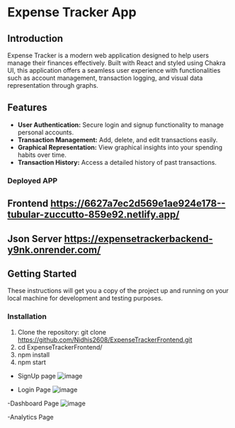 # Expense Tracker App

## Introduction

Expense Tracker is a modern web application designed to help users manage their finances effectively. Built with React and styled using Chakra UI, this application offers a seamless user experience with functionalities such as account management, transaction logging, and visual data representation through graphs.

## Features

- **User Authentication:** Secure login and signup functionality to manage personal accounts.
- **Transaction Management:** Add, delete, and edit transactions easily.
- **Graphical Representation:** View graphical insights into your spending habits over time.
- **Transaction History:** Access a detailed history of past transactions.

### Deployed APP
 ## Frontend  https://6627a7ec2d569e1ae924e178--tubular-zuccutto-859e92.netlify.app/
 ## Json Server  https://expensetrackerbackend-y9nk.onrender.com/
## Getting Started

These instructions will get you a copy of the project up and running on your local machine for development and testing purposes.

### Installation

1. Clone the repository:
   git clone https://github.com/Nidhis2608/ExpenseTrackerFrontend.git
2. cd ExpenseTrackerFrontend/
3. npm install
4. npm start


- SignUp page
  ![image](https://github.com/Nidhis2608/ExpenseTrackerFrontend/assets/147683595/f7c1f989-6748-4d35-afed-56257d88921a)

- Login Page
![image](https://github.com/Nidhis2608/ExpenseTrackerFrontend/assets/147683595/5d49fcaf-f5c4-4fa0-a227-c332ce063071)

-Dashboard Page
![image](https://github.com/Nidhis2608/ExpenseTrackerFrontend/assets/147683595/660ceba3-e04b-4c9a-bace-dc0fba9837d2)

-Analytics Page




 

